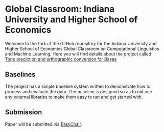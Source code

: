 # Global Classroom: Indiana University and Higher School of Economics

Welcome to the fork of the GitHub repository for the Indiana University and Higher School of Economics
Global Classroom on Computational Linguistics and Machine Learning. Here you will find details
about the project called [Tone prediction and orthographic conversion for Basaa](basaa/)

## Baselines

The project has a simple baseline system written to demonstrate how to process and evaluate
the data. The baseline is designed so as to not use any external libraries to make them easy
to run and get started with.

## Submission

Paper will be submitted via [EasyChair](https://easychair.org/conferences/?conf=ling545gc). 
